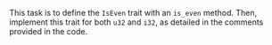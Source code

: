 This task is to define the `IsEven` trait with an `is_even` method. 
Then, implement this trait for both `u32` and `i32`, as detailed in the comments provided in the code.